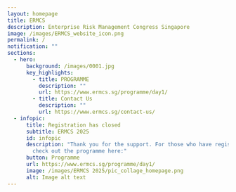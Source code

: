 ```yaml
---
layout: homepage
title: ERMCS
description: Enterprise Risk Management Congress Singapore
image: /images/ERMCS_website_icon.png
permalink: /
notification: ""
sections:
  - hero:
      background: /images/0001.jpg
      key_highlights:
        - title: PROGRAMME
          description: ""
          url: https://www.ermcs.sg/programme/day1/
        - title: Contact Us
          description: ""
          url: https://www.ermcs.sg/contact-us/
  - infopic:
      title: Registration has closed
      subtitle: ERMCS 2025
      id: infopic
      description: "Thank you for the support. For those who have registered, you can
        check out the programme here:"
      button: Programme
      url: https://www.ermcs.sg/programme/day1/
      image: /images/ERMCS 2025/pic_collage_homepage.png
      alt: Image alt text
---
```

